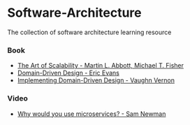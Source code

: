 # Software-Architecture
The collection of software architecture learning resource

### Book

- [The Art of Scalability - Martin L. Abbott, Michael T. Fisher](https://www.amazon.com/Art-Scalability-Architecture-Organizations-Enterprise/dp/0134032802)
- [Domain-Driven Design - Eric Evans](https://www.amazon.com/Domain-Driven-Design-Tackling-Complexity-Software/dp/0321125215)
- [Implementing Domain-Driven Design - Vaughn Vernon](https://www.amazon.com/Implementing-Domain-Driven-Design-Vaughn-Vernon/dp/0321834577)

### Video

- [Why would you use microservices? - Sam Newman](https://www.oreilly.com/ideas/why-would-you-use-microservices)
